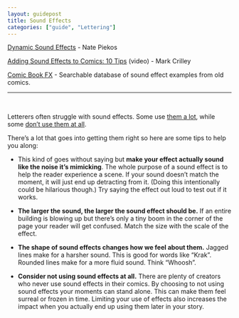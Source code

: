 ```yaml
---
layout: guidepost
title: Sound Effects
categories: ["guide", "Lettering"]
---
```


[Dynamic Sound Effects](http://www.blambot.com/_images/_gallery/tips/bl003.jpg) - Nate Piekos

[Adding Sound Effects to Comics: 10 Tips](https://www.youtube.com/watch?v=tCVwFexvCT0&t=2s) (video) - Mark Crilley

[Comic Book FX](http://www.comicbookfx.com/) - Searchable database of sound effect examples from old comics. 

<hr><br>

Letterers often struggle with sound effects. Some use [them a lot](http://www.hoodedutilitarian.com/wp-content/uploads/2009/12/Will-Eisner-Spirit-05.jpg), while some [don’t use them at all](http://g-ecx.images-amazon.com/images/G/01/kindle/merch/comics-graphic-novels/watchmen-009.jpg).

There’s a lot that goes into getting them right so here are some tips to help you along:

- This kind of goes without saying but **make your effect actually sound like the noise it’s mimicking**. The whole purpose of a sound effect is to help the reader experience a scene. If your sound doesn’t match the moment, it will just end up detracting from it. (Doing this intentionally could be hilarious though.) Try saying the effect out loud to test out if it works.

- **The larger the sound, the larger the sound effect should be.** If an entire building is blowing up but there’s only a tiny boom in the corner of the page your reader will get confused. Match the size with the scale of the effect.

- **The shape of sound effects changes how we feel about them.** Jagged lines make for a harsher sound. This is good for words like “Krak”. Rounded lines make for a more fluid sound. Think “Whoosh”.

- **Consider not using sound effects at all.** There are plenty of creators who never use sound effects in their comics. By choosing to not using sound effects your moments can stand alone. This can make them feel surreal or frozen in time. Limiting your use of effects also increases the impact when you actually end up using them later in your story.